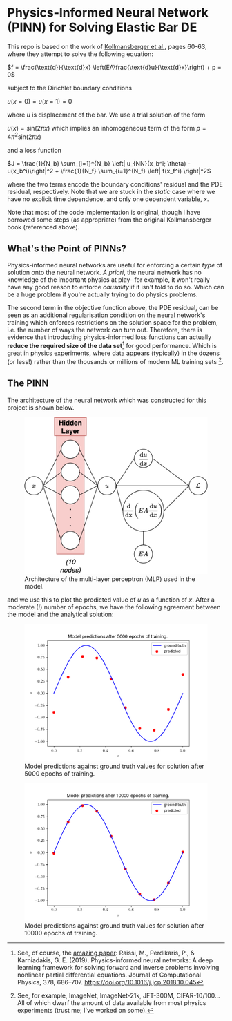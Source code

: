 # Physics-Informed Neural Network (PINN) for Solving Elastic Bar DE

This repo is based on the work of [Kollmansberger et al.](https://link.springer.com/book/10.1007/978-3-030-76587-3), pages 60-63, where they attempt to solve the following equation: 

$f = \frac{\text{d}}{\text{d}x} \left(EA\frac{\text{d}u}{\text{d}x}\right) + p = 0$

subject to the Dirichlet boundary conditions 

$u(x=0) = u(x=1) = 0$

where $u$ is displacement of the bar. We use a trial solution of the form 

$u(x) = \text{sin}(2 \pi x)$ which implies an inhomogeneous term of the form $p = 4\pi^2 \text{sin}(2 \pi x)$

and a loss function 

$J = \frac{1}{N_b} \sum_{i=1}^{N_b} \left| u_{NN}(x_b^i; \theta) - u(x_b^i)\right|^2 + \frac{1}{N_f} \sum_{i=1}^{N_f} \left| f(x_f^i) \right|^2$ 

where the two terms encode the boundary conditions' residual and the $\text{PDE}$ residual, respectively. Note that we are stuck in the *static* case where we have no explicit time dependence, and only one dependent variable, $x$.

Note that most of the code implementation is original, though I have borrowed some steps (as appropriate) from the original Kollmansberger book (referenced above).

## What's the Point of PINNs?
Physics-informed neural networks are useful for enforcing a certain *type* of solution onto the neural network. *A priori*, the neural network has no knowledge of the important physics at play- for example, it won't really have any good reason to enforce *causality* if it isn't told to do so. Which can be a huge problem if you're actually trying to do physics problems.

The second term in the objective function above, the $\text{PDE}$ residual, can be seen as an additional regularisation condition on the neural network's training which enforces restrictions on the solution space for the problem, i.e. the number of ways the network can turn out. Therefore, there is evidence that introducting physics-informed loss functions can actually **reduce the required size of the data set**[^2] for good performance. Which is great in physics experiments, where data appears (typically) in the dozens (or less!) rather than the thousands or millions of modern ML training sets [^1].

## The PINN
The architecture of the neural network which was constructed for this project is shown below.

<figure>
<img src="./figures/architecture.png" style="width:450px"/>
<figcaption>Architecture of the multi-layer perceptron (MLP) used in the model.</figcaption>
</figure>

and we use this to plot the predicted value of $u$ as a function of $x$. After a moderate (!) number of epochs, we have the following agreement between the model and the analytical solution:

<figure>
<img src="./figures/model_preds_5000.png" style="width:450px"/>
<figcaption>Model predictions against ground truth values for solution after 5000 epochs of training.</figcaption>
</figure>

<figure>
<img src="./figures/model_preds_10000.png" style="width:450px"/>
<figcaption>Model predictions against ground truth values for solution after 10000 epochs of training.</figcaption>
</figure>

[^1]: See, for example, ImageNet, ImageNet-21k, JFT-300M, CIFAR-10/100... All of which dwarf the amount of data available from most physics experiments (trust me; I've worked on some).

[^2]: See, of course, the [amazing paper](https://www.sciencedirect.com/science/article/abs/pii/S0021999118307125): Raissi, M., Perdikaris, P., & Karniadakis, G. E. (2019). Physics-informed neural networks: A deep learning framework for solving forward and inverse problems involving nonlinear partial differential equations. Journal of Computational Physics, 378, 686–707. https://doi.org/10.1016/j.jcp.2018.10.045